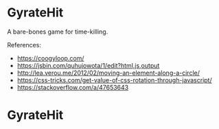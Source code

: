 # GyrateHit

A bare-bones game for time-killing.

References:

- https://coogyloop.com/
- https://jsbin.com/quhujowota/1/edit?html,js,output
- http://lea.verou.me/2012/02/moving-an-element-along-a-circle/
- https://css-tricks.com/get-value-of-css-rotation-through-javascript/
- https://stackoverflow.com/a/47653643
# GyrateHit

